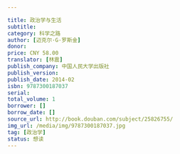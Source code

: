 ```yaml
---

title: 政治学与生活
subtitle: 
category: 科学之路
author: [迈克尔·G·罗斯金]
donor: 
price: CNY 58.00
translator: [林震]
publish_company: 中国人民大学出版社
publish_version: 
publish_date: 2014-02
isbn: 9787300187037
serial: 
total_volume: 1
borrower: []
borrow_date: []
source_url: http://book.douban.com/subject/25826755/
img_url: /media/img/9787300187037.jpg
tag: [政治学]
status: 想读
---
```


